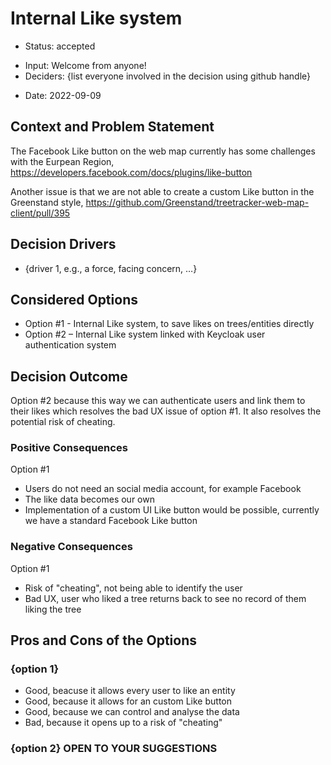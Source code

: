 # Internal Like system

* Status: accepted 
<!-- {proposed | rejected | accepted | deprecated | … | superseded by [ADR-0005](0005-example.md)} --> <!-- optional -->
* Input: Welcome from anyone!
* Deciders: {list everyone involved in the decision using github handle}
<!-- Find deciders here: https://github.com/orgs/Greenstand/people  -->
* Date: 2022-09-09 <!-- optional -->


## Context and Problem Statement

The Facebook Like button on the web map currently has some challenges with the Eurpean Region, https://developers.facebook.com/docs/plugins/like-button

Another issue is that we are not able to create a custom Like button in the Greenstand style, https://github.com/Greenstand/treetracker-web-map-client/pull/395

## Decision Drivers <!-- optional -->

* {driver 1, e.g., a force, facing concern, …}

## Considered Options

* Option #1 - Internal Like system, to save likes on trees/entities directly
* Option #2 – Internal Like system linked with Keycloak user authentication system

## Decision Outcome

<!-- Chosen option: "{option 1}", because {justification. e.g., only option, which meets k.o. criterion decision driver | which resolves force {force} | … | comes out best (see below)}. -->

Option #2 because this way we can authenticate users and link them to their likes which resolves the bad UX issue of option #1. It also resolves the potential risk of cheating.

### Positive Consequences <!-- optional -->

Option #1
* Users do not need an social media account, for example Facebook
* The like data becomes our own
* Implementation of a custom UI Like button would be possible, currently we have a standard Facebook Like button

### Negative Consequences <!-- optional -->

Option #1
* Risk of "cheating", not being able to identify the user
* Bad UX, user who liked a tree returns back to see no record of them liking the tree

## Pros and Cons of the Options <!-- optional -->

### {option 1}

* Good, beacuse it allows every user to like an entity
* Good, because it allows for an custom Like button
* Good, because we can control and analyse the data
* Bad, because it opens up to a risk of "cheating"

### {option 2} OPEN TO YOUR SUGGESTIONS
